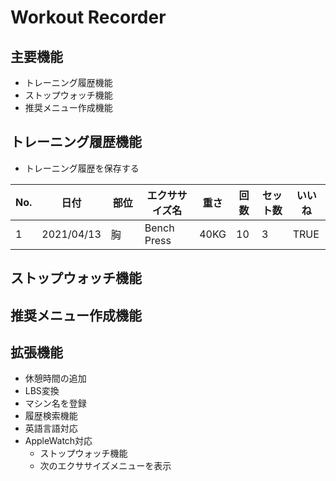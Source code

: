 # Workout Recorder
## 主要機能
-   トレーニング履歴機能
-   ストップウォッチ機能
-   推奨メニュー作成機能

## トレーニング履歴機能
-   トレーニング履歴を保存する

| No. | 日付 | 部位　| エクササイズ名 | 重さ | 回数 | セット数 | いいね |
| --- | --- | --- | --- | --- | --- | --- | --- |
| 1 | 2021/04/13 | 胸　| Bench Press | 40KG | 10 | 3 | TRUE |


## ストップウォッチ機能

## 推奨メニュー作成機能

## 拡張機能
-   休憩時間の追加
-   LBS変換
-   マシン名を登録
-   履歴検索機能
-   英語言語対応
-   AppleWatch対応
    -   ストップウォッチ機能
    -   次のエクササイズメニューを表示